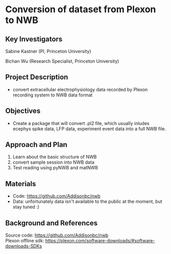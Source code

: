 # Conversion of dataset from Plexon to NWB

## Key Investigators
Sabine Kastner (PI, Princeton University)

Bichan Wu (Research Specialist, Princeton University)
<!-- - Investigator 1 (Affiliation)-->
<!-- - Investigator 2 (Affiliation)-->

## Project Description

- convert extracellular electrophysiology data recorded by Plexon recording system to NWB data format
<!-- Add a short paragraph describing the project. -->

## Objectives
- Create a package that will convert .pl2 file, which usually inludes ecephys spike data, LFP data, experiment event data into a full NWB file.
<!-- Briefly describe the objectives of your project. What would you like to achive?-->

<!-- 1. Objective A. Describe it in 1-2 sentences.-->
<!-- 1. Objective B. Describe it in 1-2 sentences.-->
<!-- 1. ...-->

## Approach and Plan
1. Learn about the basic structure of NWB
2. convert sample session into NWB data
3. Test reading using pyNWB and matNWB
<!-- 1. Describe the steps of your planned approach to reach the objectives.-->
<!-- 1. ... -->
<!-- 1. ... -->

## Materials
- Code: https://github.com/Addisonbc/nwb
- Data: unfortunately data isn't available to the public at the moment, but stay tuned :)
<!--If available add links to the materials relevant to the project, e.g., the code generated for the project or data used-->
<!--If available add pictures and links to videos that demonstrate what has been accomplished.-->
<!--![Description of picture](Example2.jpg)-->

## Background and References
Source code: https://github.com/Addisonbc/nwb  
Plexon offline sdk: https://plexon.com/software-downloads/#software-downloads-SDKs
<!--Use this space for information that may help people better understand your project, like links to papers, source code, or data ,e.g:-->
<!-- - Source code: https://github.com/YourUser/YourRepository -->
<!-- - Documentation: https://link.to.docs -->
<!-- - Test data: https://link.to.test.data -->
